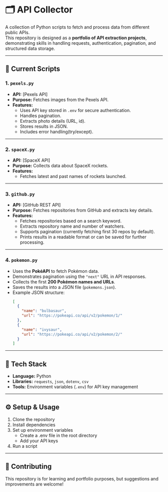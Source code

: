 # 🗂️ API Collector  

A collection of Python scripts to fetch and process data from different public APIs.  
This repository is designed as a **portfolio of API extraction projects**, demonstrating skills in handling requests, authentication, pagination, and structured data storage.  

---

## 📌 Current Scripts  

### 1. `pexels.py`  
- **API:** [Pexels API]
- **Purpose:** Fetches images from the Pexels API.  
- **Features:**  
  - Uses API key stored in `.env` for secure authentication.  
  - Handles pagination.  
  - Extracts photo details (URL, id).  
  - Stores results in JSON. 
  - Includes error handling(try/except). 

---

### 2. `spaceX.py`  
- **API:** [SpaceX API] 
- **Purpose:** Collects data about SpaceX rockets.  
- **Features:**  
  - Fetches latest and past names of rockets launched.   

---

### 3. `github.py`  
- **API:** [GitHub REST API]
- **Purpose:** Fetches repositories from GitHub and extracts key details.  
- **Features:**  
  - Fetches repositories based on a search keyword.  
  - Extracts repository name and number of watchers. 
  - Supports pagination (currently fetching first 30 repos by default).
  - Prints results in a readable format or can be saved for further processing.

---

### 4. `pokemon.py`
- Uses the **PokéAPI** to fetch Pokémon data.
- Demonstrates pagination using the `"next"` URL in API responses.
- Collects the first **200 Pokémon names and URLs**.
- Saves the results into a JSON file (`pokemons.json`).
- Example JSON structure:
  ```json
  [
    {
      "name": "bulbasaur",
      "url": "https://pokeapi.co/api/v2/pokemon/1/"
    },
    {
      "name": "ivysaur",
      "url": "https://pokeapi.co/api/v2/pokemon/2/"
    }
  ]
  
---

## 🚀 Tech Stack  
- **Language:** Python  
- **Libraries:** `requests`, `json`, `dotenv`, `csv`  
- **Tools:** Environment variables (`.env`) for API key management  

---

## ⚙️ Setup & Usage  

1. Clone the repository  
2. Install dependencies
3. Set up environment variables
    - Create a .env file in the root directory
    - Add your API keys
4. Run a script

---

## 🤝 Contributing

This repository is for learning and portfolio purposes, but suggestions and improvements are welcome!